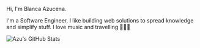 Hi, I'm Blanca Azucena.

I'm a Software Engineer. I like building web solutions to spread knowledge and simplify stuff. I love music and travelling 💚💜🧡

![Azu's GitHub Stats](https://github-readme-stats.vercel.app/api?username=blankazucenalg&show_icons=true&theme=dracula&count_private=true)

<!--
**blankazucenalg/blankazucenalg** is a ✨ _special_ ✨ repository because its `README.md` (this file) appears on your GitHub profile.

Here are some ideas to get you started:

- 🔭 I’m currently working on ...
- 🌱 I’m currently learning ...
- 👯 I’m looking to collaborate on ...
- 🤔 I’m looking for help with ...
- 💬 Ask me about ...
- 📫 How to reach me: ...
- 😄 Pronouns: ...
- ⚡ Fun fact: ...
-->
